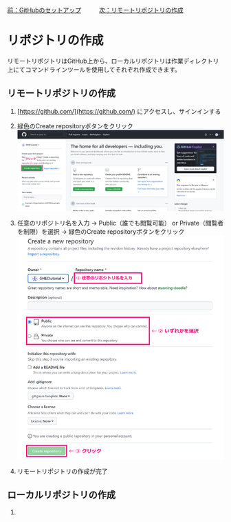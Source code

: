 [前：GitHubのセットアップ](/GITHUB_SETUP.md)　　　[次：リモートリポジトリの作成](/REPOSITORY.md)

# リポジトリの作成

リモートリポジトリはGitHub上から、ローカルリポジトリは作業ディレクトリ上にてコマンドラインツールを使用してそれぞれ作成できます。

## リモートリポジトリの作成

1. [https://github.com/](https://github.com/) にアクセスし、サインインする  

1. 緑色のCreate repositoryボタンをクリック
    ![Create_repositoryボタンの場所](/image/github_create_repository_220708.png)

1. 任意のリポジトリ名を入力 → Public（誰でも閲覧可能） or Private（閲覧者を制限）を選択 → 緑色のCreate repositoryボタンをクリック
    ![Create_a_new_repositoryページ](/image/create_a_new_repository_220708.png)

1. リモートリポジトリの作成が完了

## ローカルリポジトリの作成

1. 